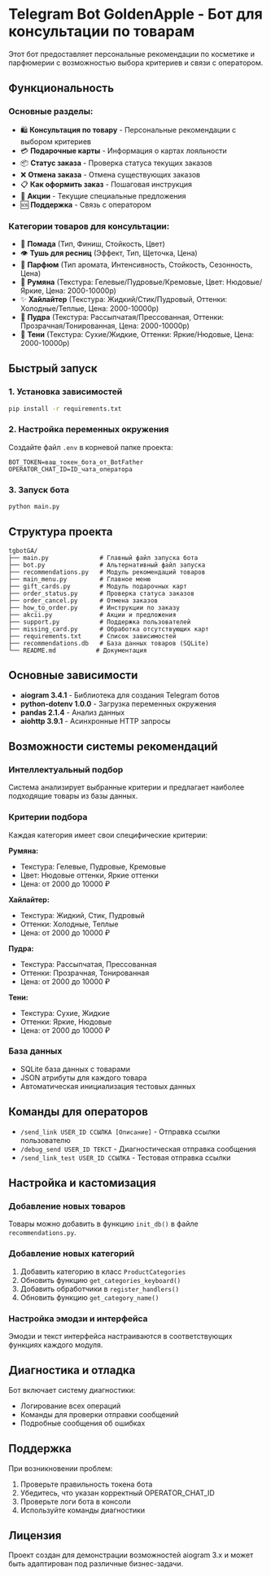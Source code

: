 # Telegram Bot GoldenApple - Бот для консультации по товарам

Этот бот предоставляет персональные рекомендации по косметике и парфюмерии с возможностью выбора критериев и связи с оператором.

## Функциональность

### Основные разделы:
- 🛍️ **Консультация по товару** - Персональные рекомендации с выбором критериев
- 💳 **Подарочные карты** - Информация о картах лояльности  
- 📦 **Статус заказа** - Проверка статуса текущих заказов
- ❌ **Отмена заказа** - Отмена существующих заказов
- 📋 **Как оформить заказ** - Пошаговая инструкция
- 🎉 **Акции** - Текущие специальные предложения
- 🆘 **Поддержка** - Связь с оператором

### Категории товаров для консультации:
- 💄 **Помада** (Тип, Финиш, Стойкость, Цвет)
- 👁️ **Тушь для ресниц** (Эффект, Тип, Щеточка, Цена)
- 🧴 **Парфюм** (Тип аромата, Интенсивность, Стойкость, Сезонность, Цена)
- 🌸 **Румяна** (Текстура: Гелевые/Пудровые/Кремовые, Цвет: Нюдовые/Яркие, Цена: 2000-10000р)
- ✨ **Хайлайтер** (Текстура: Жидкий/Стик/Пудровый, Оттенки: Холодные/Теплые, Цена: 2000-10000р)
- 🌟 **Пудра** (Текстура: Рассыпчатая/Прессованная, Оттенки: Прозрачная/Тонированная, Цена: 2000-10000р)
- 👀 **Тени** (Текстура: Сухие/Жидкие, Оттенки: Яркие/Нюдовые, Цена: 2000-10000р)

## Быстрый запуск

### 1. Установка зависимостей
```bash
pip install -r requirements.txt
```

### 2. Настройка переменных окружения
Создайте файл `.env` в корневой папке проекта:
```env
BOT_TOKEN=ваш_токен_бота_от_BotFather
OPERATOR_CHAT_ID=ID_чата_оператора
```

### 3. Запуск бота
```bash
python main.py
```

## Структура проекта

```
tgbotGA/
├── main.py              # Главный файл запуска бота
├── bot.py               # Альтернативный файл запуска
├── recommendations.py   # Модуль рекомендаций товаров
├── main_menu.py         # Главное меню
├── gift_cards.py        # Модуль подарочных карт
├── order_status.py      # Проверка статуса заказов
├── order_cancel.py      # Отмена заказов
├── how_to_order.py      # Инструкции по заказу
├── akcii.py             # Акции и предложения
├── support.py           # Поддержка пользователей
├── missing_card.py      # Обработка отсутствующих карт
├── requirements.txt     # Список зависимостей
├── recommendations.db   # База данных товаров (SQLite)
└── README.md           # Документация
```

## Основные зависимости

- **aiogram 3.4.1** - Библиотека для создания Telegram ботов
- **python-dotenv 1.0.0** - Загрузка переменных окружения
- **pandas 2.1.4** - Анализ данных
- **aiohttp 3.9.1** - Асинхронные HTTP запросы

## Возможности системы рекомендаций

### Интеллектуальный подбор
Система анализирует выбранные критерии и предлагает наиболее подходящие товары из базы данных.

### Критерии подбора
Каждая категория имеет свои специфические критерии:

**Румяна:**
- Текстура: Гелевые, Пудровые, Кремовые
- Цвет: Нюдовые оттенки, Яркие оттенки
- Цена: от 2000 до 10000 ₽

**Хайлайтер:**
- Текстура: Жидкий, Стик, Пудровый
- Оттенки: Холодные, Теплые
- Цена: от 2000 до 10000 ₽

**Пудра:**
- Текстура: Рассыпчатая, Прессованная
- Оттенки: Прозрачная, Тонированная
- Цена: от 2000 до 10000 ₽

**Тени:**
- Текстура: Сухие, Жидкие
- Оттенки: Яркие, Нюдовые
- Цена: от 2000 до 10000 ₽

### База данных
- SQLite база данных с товарами
- JSON атрибуты для каждого товара
- Автоматическая инициализация тестовых данных

## Команды для операторов

- `/send_link USER_ID ССЫЛКА [Описание]` - Отправка ссылки пользователю
- `/debug_send USER_ID ТЕКСТ` - Диагностическая отправка сообщения
- `/send_link_test USER_ID ССЫЛКА` - Тестовая отправка ссылки

## Настройка и кастомизация

### Добавление новых товаров
Товары можно добавить в функцию `init_db()` в файле `recommendations.py`.

### Добавление новых категорий
1. Добавить категорию в класс `ProductCategories`
2. Обновить функцию `get_categories_keyboard()`
3. Добавить обработчики в `register_handlers()`
4. Обновить функцию `get_category_name()`

### Настройка эмодзи и интерфейса
Эмодзи и текст интерфейса настраиваются в соответствующих функциях каждого модуля.

## Диагностика и отладка

Бот включает систему диагностики:
- Логирование всех операций
- Команды для проверки отправки сообщений
- Подробные сообщения об ошибках

## Поддержка

При возникновении проблем:
1. Проверьте правильность токена бота
2. Убедитесь, что указан корректный OPERATOR_CHAT_ID
3. Проверьте логи бота в консоли
4. Используйте команды диагностики

## Лицензия

Проект создан для демонстрации возможностей aiogram 3.x и может быть адаптирован под различные бизнес-задачи. 